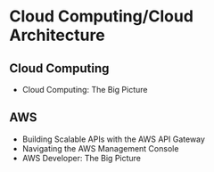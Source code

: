 # Cloud Computing/Cloud Architecture

## Cloud Computing
- Cloud Computing: The Big Picture

## AWS
- Building Scalable APIs with the AWS API Gateway
- Navigating the AWS Management Console
- AWS Developer: The Big Picture
